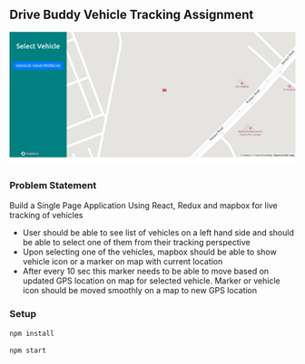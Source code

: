 ## Drive Buddy Vehicle Tracking Assignment

![Home Page](https://github.com/Manishsharma203/drivebuddy-vehicleTracking/blob/master/public/HomePageDB.png)

### Problem Statement

Build a Single Page Application Using React, Redux and mapbox for live tracking of vehicles

* User should be able to see list of vehicles on a left hand side and should be able to select one of them from their tracking perspective
* Upon selecting one of the vehicles, mapbox should be able to show vehicle icon or a marker on map with current location
* After every 10 sec this marker needs to be able to move based on updated GPS location on map for selected vehicle. Marker or vehicle icon should be moved smoothly on a map to new GPS location

### Setup

```
npm install
```
```
npm start
```
